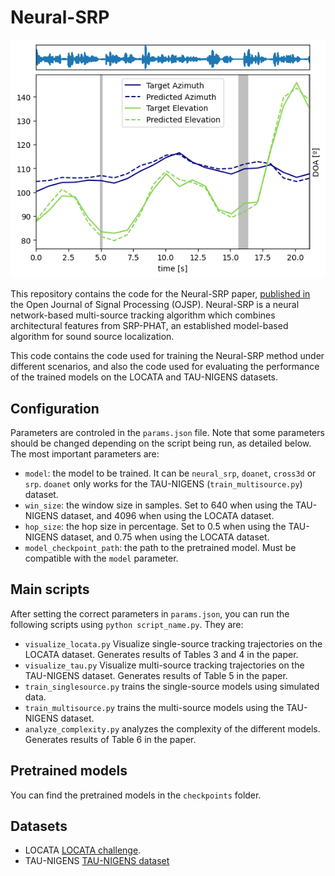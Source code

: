 # Neural-SRP

![example.png](example.png)

This repository contains the code for the Neural-SRP paper, [published in](https://ieeexplore.ieee.org/document/10345765) the Open Journal of Signal Processing (OJSP).
Neural-SRP is a neural network-based multi-source tracking algorithm which combines
architectural features from SRP-PHAT,
an established model-based algorithm for sound source localization. 

This code contains the code used for training the Neural-SRP method under different
scenarios, 
and also the code used for evaluating the performance of the trained models on the
LOCATA and TAU-NIGENS datasets.

## Configuration

Parameters are controled in the `params.json` file. Note that some parameters should be changed depending on the script being run,
as detailed below. The most important parameters are:
* `model`: the model to be trained. It can be `neural_srp`, `doanet`, `cross3d` or `srp`. `doanet` only works for the TAU-NIGENS (`train_multisource.py`) dataset.
* `win_size`: the window size in samples. Set to 640 when using the TAU-NIGENS dataset, and 4096 when using the LOCATA dataset.
* `hop_size`: the hop size in percentage. Set to 0.5 when using the TAU-NIGENS dataset, and 0.75 when using the LOCATA dataset.
* `model_checkpoint_path`: the path to the pretrained model. Must be compatible with the `model` parameter.

## Main scripts
After setting the correct parameters in `params.json`, you can run the following scripts using `python script_name.py`.
They are:

* `visualize_locata.py` Visualize single-source tracking trajectories on the LOCATA dataset. Generates results of Tables 3 and 4 in the paper.
* `visualize_tau.py` Visualize multi-source tracking trajectories on the TAU-NIGENS dataset. Generates results of Table 5 in the paper.
* `train_singlesource.py` trains the single-source models using simulated data.
* `train_multisource.py` trains the multi-source models using the TAU-NIGENS dataset.
* `analyze_complexity.py` analyzes the complexity of the different models. Generates results of Table 6 in the paper.

## Pretrained models

You can find the pretrained models in the `checkpoints` folder.

## Datasets

* LOCATA [LOCATA challenge](https://www.locata.lms.tf.fau.de/). 
* TAU-NIGENS [TAU-NIGENS dataset](https://dcase.community/challenge2021/task-sound-event-localization-and-detection#:~:text=The%20TAU%2DNIGENS%20Spatial%20Sound,seen%20from%20the%20recording%20position)

